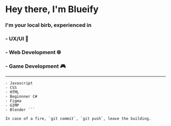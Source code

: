 # Hey there, I'm Blueify

### I'm your local birb, experienced in 
### - UX/UI 📱
### - Web Development 🌐
### - Game Development 🎮

--------------------------------

```Some programs and programming languages I actively use include
- Javascript 
- CSS
- HTML
- Beginnner C#
- Figma
- GIMP
- Blender ```

In case of a fire, `git commit`, `git push`, leave the building.
